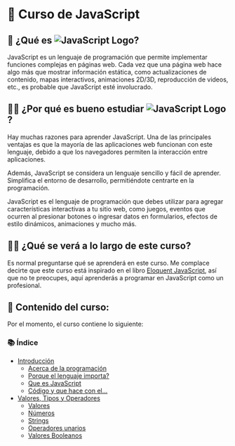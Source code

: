 # 📖 Curso de JavaScript

## 🤔 ¿Qué es ![JavaScript Logo](https://img.shields.io/badge/JavaScript-F7DF1E?style=flat&logo=javascript&logoColor=white)?

JavaScript es un lenguaje de programación que permite implementar funciones complejas en páginas web. Cada vez que una página web hace algo más que mostrar información estática, como actualizaciones de contenido, mapas interactivos, animaciones 2D/3D, reproducción de videos, etc., es probable que JavaScript esté involucrado.

## 🤷‍♂️ ¿Por qué es bueno estudiar ![JavaScript Logo](https://img.shields.io/badge/JavaScript-F7DF1E?style=flat&logo=javascript&logoColor=white)?

Hay muchas razones para aprender JavaScript. Una de las principales ventajas es que la mayoría de las aplicaciones web funcionan con este lenguaje, debido a que los navegadores permiten la interacción entre aplicaciones.

Además, JavaScript se considera un lenguaje sencillo y fácil de aprender. Simplifica el entorno de desarrollo, permitiéndote centrarte en la programación.

JavaScript es el lenguaje de programación que debes utilizar para agregar características interactivas a tu sitio web, como juegos, eventos que ocurren al presionar botones o ingresar datos en formularios, efectos de estilo dinámicos, animaciones y mucho más.

## 🧑‍💻 ¿Qué se verá a lo largo de este curso?

Es normal preguntarse qué se aprenderá en este curso. Me complace decirte que este curso está inspirado en el libro [Eloquent JavaScript](https://eloquentjs-es.thedojo.mx/Eloquent_JavaScript.pdf), así que no te preocupes, aquí aprenderás a programar en JavaScript como un profesional.

## 📁 Contenido del curso:

Por el momento, el curso contiene lo siguiente:

### 📚 Índice

- [Introducción](https://github.com/NGabrielHrz/Curso-JavaScript/tree/main/0-%20Introducción)
  - [Acerca de la programación](https://github.com/NGabrielHrz/Curso-JavaScript/tree/main/0-%20Introducción/Acerca%20de%20la%20programación)
  - [Porque el lenguaje importa?](https://github.com/NGabrielHrz/Curso-JavaScript/tree/main/0-%20Introducci%C3%B3n/Porque%20el%20lenguaje%20importa)
  - [Que es JavaScript](https://github.com/NGabrielHrz/Curso-JavaScript/tree/main/0-%20Introducci%C3%B3n/Que%20es%20JavaScript)
  - [Código y que hace con el...](https://github.com/NGabrielHrz/Curso-JavaScript/tree/main/0-%20Introducci%C3%B3n/Codigo%20y%20que%20hacer%20con%20el)
- [Valores, Tipos y Operadores](https://github.com/NGabrielHrz/Curso-JavaScript/tree/main/1.-%20Valores%2CTipos%20y%20Operadores)
  - [Valores](https://github.com/NGabrielHrz/Curso-JavaScript/tree/main/1.-%20Valores%2CTipos%20y%20Operadores/Valores)
  - [Números](https://github.com/NGabrielHrz/Curso-JavaScript/tree/main/1.-%20Valores%2CTipos%20y%20Operadores/N%C3%BAmeros)
  - [Strings](https://github.com/NGabrielHrz/Curso-JavaScript/tree/main/1.-%20Valores%2CTipos%20y%20Operadores/Strings)
  - [Operadores unarios](https://github.com/NGabrielHrz/Curso-JavaScript/tree/main/1.-%20Valores%2CTipos%20y%20Operadores/Operadores%20Unarios)
  - [Valores Booleanos](1.-%20Valores%2CTipos%20y%20Operadores/Valores%20booleanos/)